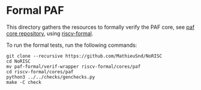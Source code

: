 # Formal PAF


This directory gathers the resources to formally verify the PAF core, see [paf core repository](https://github.com/MathieuSnd/paf-riscv), using [riscv-formal](https://github.com/YosysHQ/riscv-formal). 

To run the formal tests, run the following commands:

```
git clone --recursive https://github.com/MathieuSnd/NoRISC
cd NoRISC
mv paf-formal/verif-wrapper riscv-formal/cores/paf
cd riscv-formal/cores/paf
python3 ../../checks/genchecks.py
make -C check 
```

